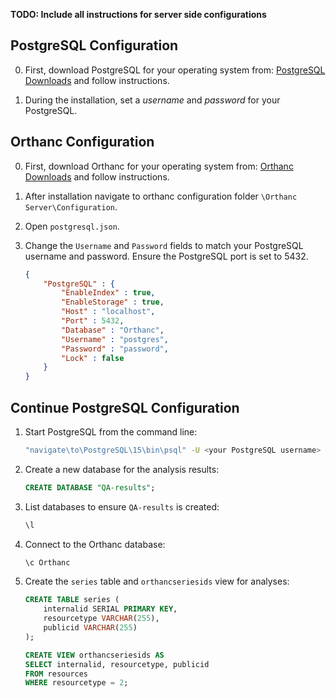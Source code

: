 **TODO: Include all instructions for server side configurations**


## PostgreSQL Configuration

0. First, download PostgreSQL for your operating system from: [PostgreSQL Downloads](https://www.postgresql.org/download/) and follow instructions.

1. During the installation, set a *username* and *password* for your PostgreSQL.


## Orthanc Configuration

0. First, download Orthanc for your operating system from: [Orthanc Downloads](https://www.orthanc-server.com/download.php) and follow instructions.

1. After installation navigate to orthanc configuration folder `\Orthanc Server\Configuration`.

2. Open `postgresql.json`.

3. Change the `Username` and `Password` fields to match your PostgreSQL username and password. Ensure the PostgreSQL port is set to 5432.

    ```json
    {
        "PostgreSQL" : {
            "EnableIndex" : true,
            "EnableStorage" : true,
            "Host" : "localhost",
            "Port" : 5432,
            "Database" : "Orthanc",
            "Username" : "postgres",
            "Password" : "password",
            "Lock" : false
        }
    }
    ```

## Continue PostgreSQL Configuration

1. Start PostgreSQL from the command line:

    ```sh
    "navigate\to\PostgreSQL\15\bin\psql" -U <your PostgreSQL username>
    ```

2. Create a new database for the analysis results:

    ```sql
    CREATE DATABASE "QA-results";
    ```

3. List databases to ensure `QA-results` is created:

    ```sql
    \l
    ```

4. Connect to the Orthanc database:

    ```sql
    \c Orthanc
    ```

5. Create the `series` table and `orthancseriesids` view for analyses:

    ```sql
    CREATE TABLE series (
        internalid SERIAL PRIMARY KEY,
        resourcetype VARCHAR(255),
        publicid VARCHAR(255)
    );

    CREATE VIEW orthancseriesids AS
    SELECT internalid, resourcetype, publicid
    FROM resources
    WHERE resourcetype = 2;
    ```

